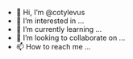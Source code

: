 - 👋 Hi, I’m @cotylevus
- 👀 I’m interested in ...
- 🌱 I’m currently learning ...
- 💞️ I’m looking to collaborate on ...
- 📫 How to reach me ...

<!---
cotylevus/cotylevus is a ✨ special ✨ repository because its `README.md` (this file) appears on your GitHub profile.
You can click the Preview link to take a look at your changes.
--->
